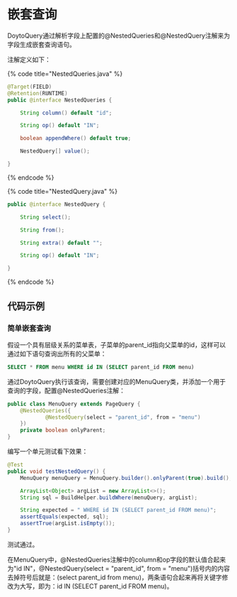 # 嵌套查询

DoytoQuery通过解析字段上配置的@NestedQueries和@NestedQuery注解来为字段生成嵌套查询语句。

注解定义如下：

{% code title="NestedQueries.java" %}
```java
@Target(FIELD)
@Retention(RUNTIME)
public @interface NestedQueries {

    String column() default "id";

    String op() default "IN";

    boolean appendWhere() default true;

    NestedQuery[] value();

}
```
{% endcode %}

{% code title="NestedQuery.java" %}
```java
public @interface NestedQuery {

    String select();

    String from();

    String extra() default "";

    String op() default "IN";

}
```
{% endcode %}

## 代码示例

### 简单嵌套查询

假设一个具有层级关系的菜单表，子菜单的parent\_id指向父菜单的id，这样可以通过如下语句查询出所有的父菜单：

```sql
SELECT * FROM menu WHERE id IN (SELECT parent_id FROM menu)
```

通过DoytoQuery执行该查询，需要创建对应的MenuQuery类，并添加一个用于查询的字段，配置@NestedQueries注解：

```java
public class MenuQuery extends PageQuery {
    @NestedQueries({
            @NestedQuery(select = "parent_id", from = "menu")
    })
    private boolean onlyParent;
}
```

编写一个单元测试看下效果：

```java
@Test
public void testNestedQuery() {
    MenuQuery menuQuery = MenuQuery.builder().onlyParent(true).build();

    ArrayList<Object> argList = new ArrayList<>();
    String sql = BuildHelper.buildWhere(menuQuery, argList);

    String expected = " WHERE id IN (SELECT parent_id FROM menu)";
    assertEquals(expected, sql);
    assertTrue(argList.isEmpty());
}
```

测试通过。

在MenuQuery中，@NestedQueries注解中的column和op字段的默认值合起来为"id IN"，@NestedQuery\(select = "parent\_id", from = "menu"\)括号内的内容去掉符号后就是：\(select parent\_id from menu\)，两条语句合起来再将关键字修改为大写，即为：id IN \(SELECT parent\_id FROM menu\)。

 

